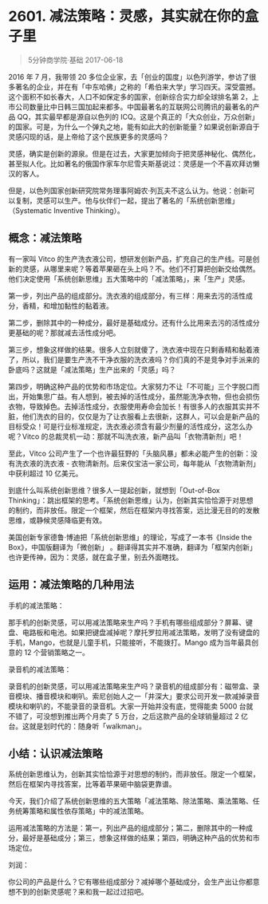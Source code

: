 # 2601. 减法策略：灵感，其实就在你的盒子里
> 5分钟商学院·基础
2017-06-18

2016 年 7 月，我带领 20 多位企业家，去「创业的国度」以色列游学，参访了很多著名的企业，并在有「中东哈佛」之称的「希伯来大学」学习四天。深受震撼。这个面积不如长春大，人口不如保定多的国家，创新综合实力却全球排名第 2，上市公司数量比中日韩三国加起来都多。中国最著名的互联网公司腾讯的最著名的产品 QQ，其实最早都是源自以色列的 ICQ。这是个真正的「大众创业，万众创新」的国家。可是，为什么一个弹丸之地，能有如此大的创新能量？如果说创新源自于灵感闪现的话，是上帝给了这个民族更多的灵感吗？

灵感，确实是创新的源泉。但是在过去，大家更加倾向于把灵感神秘化、偶然化，甚至拟人化。比如著名的俄国作家车尔尼雪夫斯基说过：灵感是一个不喜欢拜访懒汉的客人。

但是，以色列国家创新研究院常务理事阿姆农·列瓦夫不这么认为。他说：创新可以复制，灵感可以生产。他与伙伴们一起，提出了著名的「系统创新思维」（Systematic Inventive Thinking）。

## 概念：减法策略
有一家叫 Vitco 的生产洗衣液公司，想研发创新产品，扩充自己的生产线。可是创新的灵感，从哪里来呢？等着苹果砸在头上吗？不。他们不打算把创新交给偶然。他们决定使用「系统创新思维」五大策略中的「减法策略」，来「生产」灵感。

第一步，列出产品的组成部分。洗衣液的组成部分，有三样：用来去污的活性成分，香精，和增加黏性的黏着液。

第二步，删除其中的一种成分，最好是基础成分。还有什么比用来去污的活性成分更基础的呢？那就减去活性成分吧。

第三步，想象这样做的结果。很多人立刻就傻了，洗衣液中现在只剩香精和黏着液了，所以，我们是要生产洗不干净衣服的洗衣液吗？你们真的不是竞争对手派来的卧底吗？这就是「减法策略」生产出来的「灵感」吗？

第四步，明确这种产品的优势和市场定位。大家努力不让「不可能」三个字脱口而出，开始集思广益。有人想到，被去掉的活性成分，虽然能洗净衣物，但也会损伤衣物，导致掉色。去掉活性成分，衣服使用寿命会加长！有很多人的衣服其实并不脏，他们洗衣的目的，仅仅是为了让衣服看上去很新，这群人，可以会是新产品的目标受众！可是行业标准规定，洗衣液必须含有最少剂量的活性成分，这怎么办呢？Vitco 的总裁灵机一动：那就不叫洗衣液，新产品叫「衣物清新剂」吧！

至此，Vitco 公司产生了一个也许最狂野的「头脑风暴」都未必能产生的创新：没有洗衣液的洗衣液 - 衣物清新剂。后来仅宝洁一家公司，每年能从「衣物清新剂」中获利超过 10 亿美元。

到底什么叫系统创新思维？很多人一提起创新，就想到「Out-of-Box Thinking」：跳出框架的思考。「系统创新思维」认为，创新其实恰恰源于对思想的制约，而非放任。限定一个框架，然后在框架内寻找答案，远比漫无目的的发散思维，或静候灵感降临更有效。

美国创新专家德鲁·博迪把「系统创新思维」的理论，写成了一本书《Inside the Box》，中国版翻译为「微创新」 。翻译得其实并不准确，翻译为「框架内创新」也许更传神，因为：灵感，就在盒子里，别去外面瞎找。

## 运用：减法策略的几种用法
手机的减法策略：

那手机的创新灵感，可以用减法策略来生产吗？手机有哪些组成部分？屏幕、键盘、电路板和电池。如果把键盘减掉呢？摩托罗拉用减法策略，发明了没有键盘的手机，Mango，也就是儿童手机，只能接听，不能拨打。Mango 成为当年最具创意的 12 个营销策略之一。

录音机的减法策略：

录音机的创新灵感，可以用减法策略来生产吗？录音机的组成部分有：磁带盒、录音模块、播音模块和喇叭。索尼创始人之一「井深大」要求公司开发一款减掉录音模块和喇叭的，不能录音的录音机。大家一开始并没有底，觉得能卖 5000 台就不错了，可没想到推出两个月卖了 5 万台，之后这款产品的全球销量超过 2 亿台。这就是划时代的：随身听「walkman」。

## 小结：认识减法策略
系统创新思维认为，创新其实恰恰源于对思想的制约，而非放任。限定一个框架，然后在框架内寻找答案，比等着苹果砸中脑袋更靠谱。

今天，我们介绍了系统创新思维的五大策略「减法策略、除法策略、乘法策略、任务统筹策略和属性依存策略」中的减法策略。

运用减法策略的方法是：第一，列出产品的组成部分；第二，删除其中的一种成分，最好是基础成分；第三，想象这样做的结果；第四，明确这种产品的优势和市场定位。

刘润：

你公司的产品是什么？它有哪些组成部分？减掉哪个基础成分，会生产出让你都意想不到的创新灵感呢？来和我一起过过招吧。



